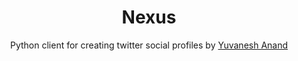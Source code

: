 <h1 align="center"> Nexus </h1>
<p align="center"> Python client for creating twitter social profiles by <a href="https://twitter.com/Yuvaaa___">Yuvanesh Anand</a> </p>

